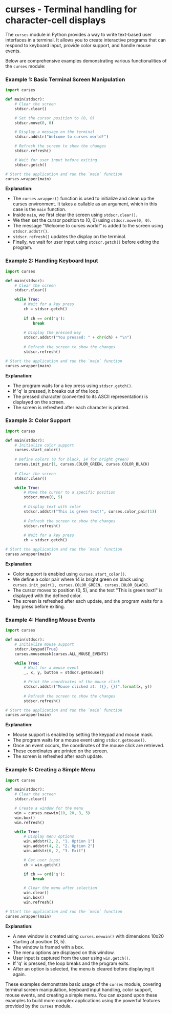 # curses - Terminal handling for character-cell displays

The `curses` module in Python provides a way to write text-based user interfaces in a terminal. It allows you to create interactive programs that can respond to keyboard input, provide color support, and handle mouse events.

Below are comprehensive examples demonstrating various functionalities of the `curses` module:

### Example 1: Basic Terminal Screen Manipulation

```python
import curses

def main(stdscr):
    # Clear the screen
    stdscr.clear()

    # Set the cursor position to (0, 0)
    stdscr.move(0, 0)

    # Display a message on the terminal
    stdscr.addstr("Welcome to curses world!")

    # Refresh the screen to show the changes
    stdscr.refresh()

    # Wait for user input before exiting
    stdscr.getch()

# Start the application and run the `main` function
curses.wrapper(main)
```

**Explanation:**
- The `curses.wrapper()` function is used to initialize and clean up the curses environment. It takes a callable as an argument, which in this case is the `main` function.
- Inside `main`, we first clear the screen using `stdscr.clear()`.
- We then set the cursor position to (0, 0) using `stdscr.move(0, 0)`.
- The message "Welcome to curses world!" is added to the screen using `stdscr.addstr()`.
- `stdscr.refresh()` updates the display on the terminal.
- Finally, we wait for user input using `stdscr.getch()` before exiting the program.

### Example 2: Handling Keyboard Input

```python
import curses

def main(stdscr):
    # Clear the screen
    stdscr.clear()

    while True:
        # Wait for a key press
        ch = stdscr.getch()
        
        if ch == ord('q'):
            break
        
        # Display the pressed key
        stdscr.addstr("You pressed: " + chr(ch) + "\n")
        
        # Refresh the screen to show the changes
        stdscr.refresh()

# Start the application and run the `main` function
curses.wrapper(main)
```

**Explanation:**
- The program waits for a key press using `stdscr.getch()`.
- If 'q' is pressed, it breaks out of the loop.
- The pressed character (converted to its ASCII representation) is displayed on the screen.
- The screen is refreshed after each character is printed.

### Example 3: Color Support

```python
import curses

def main(stdscr):
    # Initialize color support
    curses.start_color()
    
    # Define colors (0 for black, 14 for bright green)
    curses.init_pair(1, curses.COLOR_GREEN, curses.COLOR_BLACK)
    
    # Clear the screen
    stdscr.clear()

    while True:
        # Move the cursor to a specific position
        stdscr.move(0, 5)
        
        # Display text with color
        stdscr.addstr("This is green text!", curses.color_pair(1))
        
        # Refresh the screen to show the changes
        stdscr.refresh()
        
        # Wait for a key press
        ch = stdscr.getch()

# Start the application and run the `main` function
curses.wrapper(main)
```

**Explanation:**
- Color support is enabled using `curses.start_color()`.
- We define a color pair where 14 is bright green on black using `curses.init_pair(1, curses.COLOR_GREEN, curses.COLOR_BLACK)`.
- The cursor moves to position (0, 5), and the text "This is green text!" is displayed with the defined color.
- The screen is refreshed after each update, and the program waits for a key press before exiting.

### Example 4: Handling Mouse Events

```python
import curses

def main(stdscr):
    # Initialize mouse support
    stdscr.keypad(True)
    curses.mousemask(curses.ALL_MOUSE_EVENTS)

    while True:
        # Wait for a mouse event
        _, x, y, button = stdscr.getmouse()

        # Print the coordinates of the mouse click
        stdscr.addstr("Mouse clicked at: ({}, {})".format(x, y))
        
        # Refresh the screen to show the changes
        stdscr.refresh()

# Start the application and run the `main` function
curses.wrapper(main)
```

**Explanation:**
- Mouse support is enabled by setting the keypad and mouse mask.
- The program waits for a mouse event using `stdscr.getmouse()`.
- Once an event occurs, the coordinates of the mouse click are retrieved.
- These coordinates are printed on the screen.
- The screen is refreshed after each update.

### Example 5: Creating a Simple Menu

```python
import curses

def main(stdscr):
    # Clear the screen
    stdscr.clear()

    # Create a window for the menu
    win = curses.newwin(10, 20, 3, 5)
    win.box()
    win.refresh()

    while True:
        # Display menu options
        win.addstr(2, 2, "1. Option 1")
        win.addstr(4, 2, "2. Option 2")
        win.addstr(6, 2, "3. Exit")

        # Get user input
        ch = win.getch()

        if ch == ord('q'):
            break

        # Clear the menu after selection
        win.clear()
        win.box()
        win.refresh()

# Start the application and run the `main` function
curses.wrapper(main)
```

**Explanation:**
- A new window is created using `curses.newwin()` with dimensions 10x20 starting at position (3, 5).
- The window is framed with a box.
- The menu options are displayed on this window.
- User input is captured from the user using `win.getch()`.
- If 'q' is pressed, the loop breaks and the program exits.
- After an option is selected, the menu is cleared before displaying it again.

These examples demonstrate basic usage of the `curses` module, covering terminal screen manipulation, keyboard input handling, color support, mouse events, and creating a simple menu. You can expand upon these examples to build more complex applications using the powerful features provided by the `curses` module.
